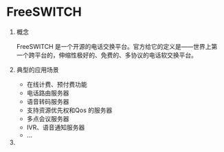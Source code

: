 # FreeSWITCH

1. 概念

   FreeSWITCH 是一个开源的电话交换平台。官方给它的定义是——世界上第一个跨平台的，伸缩性极好的、免费的、多协议的电话软交换平台。

2. 典型的应用场景

   - 在线计费、预付费功能
   - 电话路由服务器
   - 语音转码服务器
   - 支持资源优先权和Qos 的服务器
   - 多点会议服务器
   - IVR、语音通知服务器
   - ...

3. 